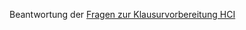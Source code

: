 Beantwortung der [Fragen zur Klausurvorbereitung HCI](http://www.schmiedecke.info/HCI/Folien/HCI-MC-Fragen-w08.pdf)
